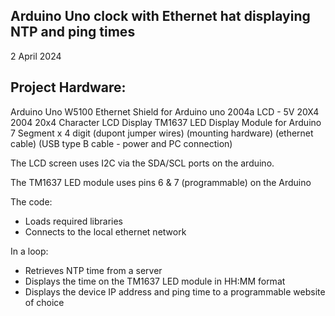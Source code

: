 Arduino Uno clock with Ethernet hat displaying NTP and ping times
-----------------------------------------------------------------

2 April 2024

Project Hardware:
-----------------

Arduino Uno 
W5100 Ethernet Shield for Arduino uno
2004a LCD - 5V 20X4 2004 20x4 Character LCD Display
TM1637 LED Display Module for Arduino 7 Segment x 4 digit
(dupont jumper wires)
(mounting hardware) 
(ethernet cable) 
(USB type B cable - power and PC connection) 

The LCD screen uses I2C via the SDA/SCL ports on the arduino.

The TM1637 LED module uses pins 6 & 7 (programmable) on the Arduino 

The code:
* Loads required libraries 
* Connects to the local ethernet network

In a loop:
* Retrieves NTP time from a server
* Displays the time on the TM1637 LED module in HH:MM format
* Displays the device IP address and ping time to a programmable website of choice

